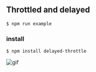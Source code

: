 ## Throttled and delayed

```
$ npm run example
```

### install

```
$ npm install delayed-throttle
```

![gif](http://g.recordit.co/aeY6RB0bRT.gif)
